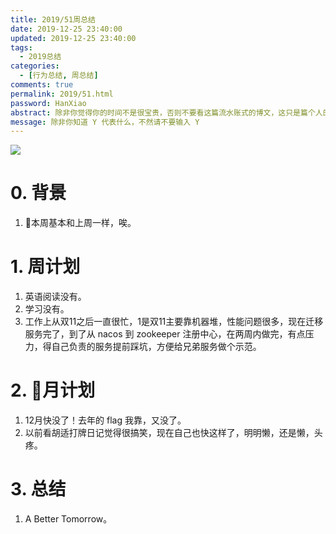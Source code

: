 ```yaml
---
title: 2019/51周总结
date: 2019-12-25 23:40:00
updated: 2019-12-25 23:40:00
tags:
  - 2019总结
categories: 
  - [行为总结, 周总结]
comments: true
permalink: 2019/51.html  
password: HanXiao
abstract: 除非你觉得你的时间不是很宝贵，否则不要看这篇流水账式的博文，这只是篇个人的工作的学习一个总结而已，没有包含任何的技术细节
message: 除非你知道 Y 代表什么，不然请不要输入 Y
---
```


![][0]  

# 0. 背景

1. 本周基本和上周一样，唉。

<!--more-->

# 1. 周计划

1. 英语阅读没有。
2. 学习没有。
3. 工作上从双11之后一直很忙，1是双11主要靠机器堆，性能问题很多，现在迁移服务完了，到了从 nacos 到 zookeeper 注册中心，在两周内做完，有点压力，得自己负责的服务提前踩坑，方便给兄弟服务做个示范。

# 2. 月计划

1. 12月快没了！去年的 flag 我靠，又没了。
2. 以前看胡适打牌日记觉得很搞笑，现在自己也快这样了，明明懒，还是懒，头疼。

# 3. 总结

1. A Better Tomorrow。

[0]: https://leran2deeplearnjavawebtech.oss-cn-beijing.aliyuncs.com/background/2019-12-25%E8%8B%B1%E9%9B%84%E6%9C%AC%E8%89%B2.webp